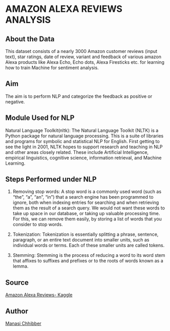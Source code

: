 ﻿# AMAZON ALEXA REVIEWS ANALYSIS

## About the Data

This dataset consists of a nearly 3000 Amazon customer reviews (input text), star ratings, date of review, variant and feedback of various amazon Alexa products like Alexa Echo, Echo dots, Alexa Firesticks etc. for learning how to train Machine for sentiment analysis.

## Aim

The aim is to perform NLP and categorize the feedback as positive or negative.

## Module Used for NLP

Natural Language Toolkit(nltk): The Natural Language Toolkit (NLTK) is a Python package for natural language processing. This is a suite of libraries and programs for symbolic and statistical NLP for English. First getting to see the light in 2001, NLTK hopes to support research and teaching in NLP and other areas closely related. These include Artificial Intelligence, empirical linguistics, cognitive science, information retrieval, and Machine Learning.

## Steps Performed under NLP

1. Removing stop words: A stop word is a commonly used word (such as “the”, “a”, “an”, “in”) that a search engine has been programmed to ignore, both when indexing entries for searching and when retrieving them as the result of a search query. We would not want these words to take up space in our database, or taking up valuable processing time. For this, we can remove them easily, by storing a list of words that you consider to stop words.

2. Tokenization: Tokenization is essentially splitting a phrase, sentence, paragraph, or an entire text document into smaller units, such as individual words or terms. Each of these smaller units are called tokens.

3. Stemming: Stemming is the process of reducing a word to its word stem that affixes to suffixes and prefixes or to the roots of words known as a lemma.

## Source

[Amazon Alexa Reviews- Kaggle](https://www.kaggle.com/sid321axn/amazon-alexa-reviews)

## Author

[Manasi Chhibber](https://github.com/Manasi2001)